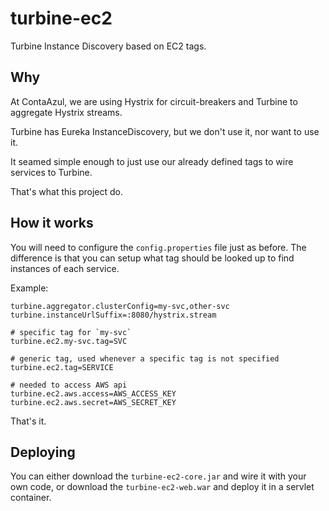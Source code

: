 # turbine-ec2

Turbine Instance Discovery based on EC2 tags.

## Why

At ContaAzul, we are using Hystrix for circuit-breakers and Turbine to
aggregate Hystrix streams.

Turbine has Eureka InstanceDiscovery, but we don't use it, nor want to use it.

It seamed simple enough to just use our already defined tags to wire services
to Turbine.

That's what this project do.

## How it works

You will need to configure the `config.properties` file just as before. The
difference is that you can setup what tag should be looked up to find instances
of each service.

Example:

```properties
turbine.aggregator.clusterConfig=my-svc,other-svc
turbine.instanceUrlSuffix=:8080/hystrix.stream

# specific tag for `my-svc`
turbine.ec2.my-svc.tag=SVC

# generic tag, used whenever a specific tag is not specified
turbine.ec2.tag=SERVICE

# needed to access AWS api
turbine.ec2.aws.access=AWS_ACCESS_KEY
turbine.ec2.aws.secret=AWS_SECRET_KEY
```

That's it.

## Deploying

You can either download the `turbine-ec2-core.jar` and wire it with
your own code, or download the `turbine-ec2-web.war` and deploy it in a
servlet container.
